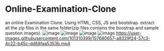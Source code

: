 # Online-Examination-Clone
an online Examination Clone. Using HTML, CSS, JS and bootstrap.
extract all the zip files in the same folder(zip files contains the boostrap and sample question images).
![image](https://user-images.githubusercontent.com/101310399/157675691-f693113a-0dd2-46e1-818f-d0e654a5cdf3.png)
![image](https://user-images.githubusercontent.com/101310399/157675810-b71b2e98-6215-4b59-8983-04d783044517.png)
![image](https://user-images.githubusercontent.com/101310399/157675926-9b82b004-a27a-46c2-91f6-d430e8f323e0.png)
![image](https://user-images.githubusercontent.com/101310399/157676060-218fd283-7717-4865-abfa-d1ad2cd79b44.png)
https://user-images.githubusercontent.com/101310399/157680657-a8329f24-57c3-4c22-b45c-dd68faa5353b.mp4
